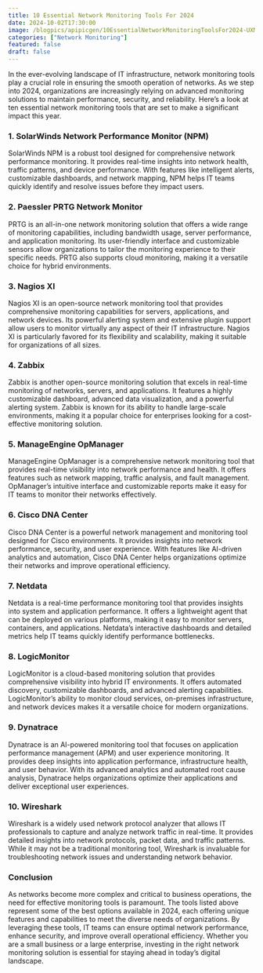 ```yaml
---
title: 10 Essential Network Monitoring Tools For 2024
date: 2024-10-02T17:30:00
image: /blogpics/apipicgen/10EssentialNetworkMonitoringToolsFor2024-UXM3V58GWU.jpg
categories: ["Network Monitoring"]
featured: false
draft: false
---
```

In the ever-evolving landscape of IT infrastructure, network monitoring tools play a crucial role in ensuring the smooth operation of networks. As we step into 2024, organizations are increasingly relying on advanced monitoring solutions to maintain performance, security, and reliability. Here’s a look at ten essential network monitoring tools that are set to make a significant impact this year.

### 1. **SolarWinds Network Performance Monitor (NPM)**

SolarWinds NPM is a robust tool designed for comprehensive network performance monitoring. It provides real-time insights into network health, traffic patterns, and device performance. With features like intelligent alerts, customizable dashboards, and network mapping, NPM helps IT teams quickly identify and resolve issues before they impact users.

### 2. **Paessler PRTG Network Monitor**

PRTG is an all-in-one network monitoring solution that offers a wide range of monitoring capabilities, including bandwidth usage, server performance, and application monitoring. Its user-friendly interface and customizable sensors allow organizations to tailor the monitoring experience to their specific needs. PRTG also supports cloud monitoring, making it a versatile choice for hybrid environments.

### 3. **Nagios XI**

Nagios XI is an open-source network monitoring tool that provides comprehensive monitoring capabilities for servers, applications, and network devices. Its powerful alerting system and extensive plugin support allow users to monitor virtually any aspect of their IT infrastructure. Nagios XI is particularly favored for its flexibility and scalability, making it suitable for organizations of all sizes.

### 4. **Zabbix**

Zabbix is another open-source monitoring solution that excels in real-time monitoring of networks, servers, and applications. It features a highly customizable dashboard, advanced data visualization, and a powerful alerting system. Zabbix is known for its ability to handle large-scale environments, making it a popular choice for enterprises looking for a cost-effective monitoring solution.

### 5. **ManageEngine OpManager**

ManageEngine OpManager is a comprehensive network monitoring tool that provides real-time visibility into network performance and health. It offers features such as network mapping, traffic analysis, and fault management. OpManager’s intuitive interface and customizable reports make it easy for IT teams to monitor their networks effectively.

### 6. **Cisco DNA Center**

Cisco DNA Center is a powerful network management and monitoring tool designed for Cisco environments. It provides insights into network performance, security, and user experience. With features like AI-driven analytics and automation, Cisco DNA Center helps organizations optimize their networks and improve operational efficiency.

### 7. **Netdata**

Netdata is a real-time performance monitoring tool that provides insights into system and application performance. It offers a lightweight agent that can be deployed on various platforms, making it easy to monitor servers, containers, and applications. Netdata’s interactive dashboards and detailed metrics help IT teams quickly identify performance bottlenecks.

### 8. **LogicMonitor**

LogicMonitor is a cloud-based monitoring solution that provides comprehensive visibility into hybrid IT environments. It offers automated discovery, customizable dashboards, and advanced alerting capabilities. LogicMonitor’s ability to monitor cloud services, on-premises infrastructure, and network devices makes it a versatile choice for modern organizations.

### 9. **Dynatrace**

Dynatrace is an AI-powered monitoring tool that focuses on application performance management (APM) and user experience monitoring. It provides deep insights into application performance, infrastructure health, and user behavior. With its advanced analytics and automated root cause analysis, Dynatrace helps organizations optimize their applications and deliver exceptional user experiences.

### 10. **Wireshark**

Wireshark is a widely used network protocol analyzer that allows IT professionals to capture and analyze network traffic in real-time. It provides detailed insights into network protocols, packet data, and traffic patterns. While it may not be a traditional monitoring tool, Wireshark is invaluable for troubleshooting network issues and understanding network behavior.

### Conclusion

As networks become more complex and critical to business operations, the need for effective monitoring tools is paramount. The tools listed above represent some of the best options available in 2024, each offering unique features and capabilities to meet the diverse needs of organizations. By leveraging these tools, IT teams can ensure optimal network performance, enhance security, and improve overall operational efficiency. Whether you are a small business or a large enterprise, investing in the right network monitoring solution is essential for staying ahead in today’s digital landscape.